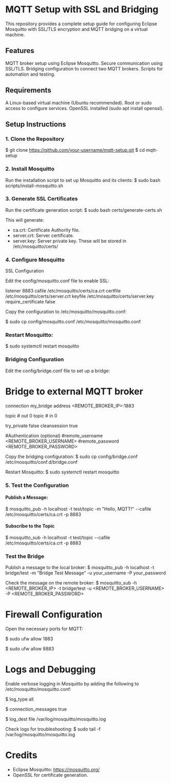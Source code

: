 # MQTT Setup with SSL and Bridging

This repository provides a complete setup guide for configuring Eclipse Mosquitto with SSL/TLS encryption and MQTT bridging on a virtual machine.

## Features

MQTT broker setup using Eclipse Mosquitto.
Secure communication using SSL/TLS.
Bridging configuration to connect two MQTT brokers.
Scripts for automation and testing.

## Requirements

A Linux-based virtual machine (Ubuntu recommended).
Root or sudo access to configure services.
OpenSSL installed (sudo apt install openssl).
## Setup Instructions

### 1. Clone the Repository

$ git clone https://github.com/your-username/mqtt-setup.git
$ cd mqtt-setup
### 2. Install Mosquitto
Run the installation script to set up Mosquitto and its clients:
$ sudo bash scripts/install-mosquitto.sh

### 3. Generate SSL Certificates
Run the certificate generation script:
$ sudo bash certs/generate-certs.sh

This will generate:

 * ca.crt: Certificate Authority file.
 * server.crt: Server certificate.
 * server.key: Server private key.
These will be stored in /etc/mosquitto/certs/

### 4. Configure Mosquitto
SSL Configuration

Edit the config/mosquitto.conf file to enable SSL:

listener 8883
cafile /etc/mosquitto/certs/ca.crt
certfile /etc/mosquitto/certs/server.crt
keyfile /etc/mosquitto/certs/server.key
require_certificate false

Copy the configuration to /etc/mosquitto/mosquitto.conf:

$ sudo cp config/mosquitto.conf /etc/mosquitto/mosquitto.conf

### Restart Mosquitto:

$ sudo systemctl restart mosquitto
### Bridging Configuration

Edit the config/bridge.conf file to set up a bridge:

# Bridge to external MQTT broker
connection my_bridge
address <REMOTE_BROKER_IP>:1883

topic # out 0
topic # in  0

try_private false
cleansession true

#Authentication (optional)
#remote_username <REMOTE_BROKER_USERNAME>
#remote_password <REMOTE_BROKER_PASSWORD>

Copy the bridging configuration:
$ sudo cp config/bridge.conf /etc/mosquitto/conf.d/bridge.conf

Restart Mosquitto:
$ sudo systemctl restart mosquitto

### 5. Test the Configuration
#### Publish a Message: 
$ mosquitto_pub -h localhost -t test/topic -m "Hello, MQTT!" --cafile /etc/mosquitto/certs/ca.crt -p 8883
#### Subscribe to the Topic
$ mosquitto_sub -h localhost -t test/topic --cafile /etc/mosquitto/certs/ca.crt -p 8883

### Test the Bridge

Publish a message to the local broker:
$ mosquitto_pub -h localhost -t bridge/test -m "Bridge Test Message" -u your_username -P your_password

Check the message on the remote broker:
$ mosquitto_sub -h <REMOTE_BROKER_IP> -t bridge/test -u <REMOTE_BROKER_USERNAME> -P <REMOTE_BROKER_PASSWORD>

# Firewall Configuration

Open the necessary ports for MQTT:

$ sudo ufw allow 1883

$ sudo ufw allow 8883

# Logs and Debugging

Enable verbose logging in Mosquitto by adding the following to /etc/mosquitto/mosquitto.conf:

$ log_type all

$ connection_messages true

$ log_dest file /var/log/mosquitto/mosquitto.log

Check logs for troubleshooting:
$ sudo tail -f /var/log/mosquitto/mosquitto.log

# Credits

- Eclipse Mosquitto: https://mosquitto.org/
- OpenSSL for certificate generation.



